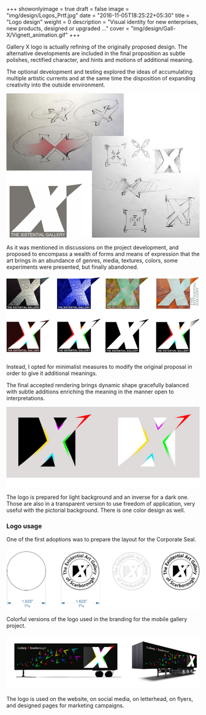 +++
showonlyimage = true
draft = false
image = "img/design/Logos_Prtf.jpg"
date = "2016-11-05T18:25:22+05:30"
title = "Logo design"
weight = 0
description = "Visual identity for new enterprises, new products, designed or upgraded ..."
cover = "img/design/Gall-X/Vignett_animation.gif"
+++

Gallery X logo is actually refining of the originally proposed design. The alternative developments are included in the final proposition as subtle polishes, rectified character, and hints and motions of additional meaning.
<!--more-->

The optional development and testing explored the ideas of accumulating multiple artistic currents and at the same time the disposition of expanding creativity into the outside environment.

![sample image](/img/design/Gall-X/Logo_ideas.jpg)

As it was mentioned in discussions on the project development, and proposed to encompass a wealth of forms and means of expression that the art brings in an abundance of genres, media, textures, colors, some experiments were presented, but finally abandoned.

![sample image](/img/design/Gall-X/Logo_ideas_dev.jpg)
Instead, I opted for minimalist measures to modify the original proposal in order to give it additional meanings.

The final accepted rendering brings dynamic shape gracefully balanced with subtle additions enriching the meaning in the manner open to interpretations.

![sample image](/img/design/Gall-X/Final_logo.jpg)

The logo is prepared for light background and an inverse for a dark one. Those are also in a transparent version to use freedom of application, very useful with the pictorial background. There is one color design as well.

### Logo usage

One of the first adoptions was to prepare the layout for the Corporate Seal.

![sample image](/img/design/Gall-X/Corporate-Seal.jpg)

Colorful versions of the logo used in the branding for the mobile gallery project.

![sample image](/img/design/Gall-X/branding_trailer_textured.jpg)

The logo is used on the website, on social media, on letterhead, on flyers, and designed pages for marketing campaigns.
